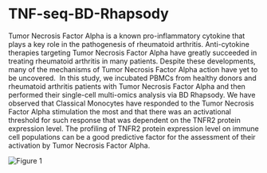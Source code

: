 # TNF-seq-BD-Rhapsody

Tumor Necrosis Factor Alpha is a known pro-inflammatory cytokine that plays a key role in the pathogenesis of rheumatoid arthritis. Anti-cytokine therapies targeting Tumor Necrosis Factor Alpha have greatly succeeded in treating rheumatoid arthritis in many patients. Despite these developments, many of the mechanisms of Tumor Necrosis Factor Alpha action have yet to be uncovered.  In this study, we incubated PBMCs from healthy donors and rheumatoid arthritis patients with Tumor Necrosis Factor Alpha and then performed their single-cell multi-omics analysis via BD Rhapsody. We have observed that Classical Monocytes have responded to the Tumor Necrosis Factor Alpha stimulation the most and that there was an activational threshold for such response that was dependent on the TNFR2 protein expression level. The profiling of TNFR2 protein expression level on immune cell populations can be a good predictive factor for the assessment of their activation by Tumor Necrosis Factor Alpha.

![Figure 1](https://github.com/user-attachments/assets/4b624bc7-1972-4228-8dcd-89658f4b8ba4)
